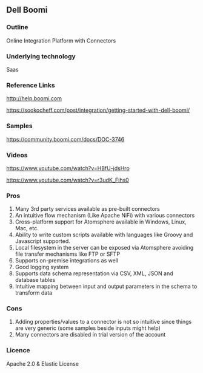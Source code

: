 ## Dell Boomi

### Outline

Online Integration Platform with Connectors

### Underlying technology

Saas

### Reference Links

http://help.boomi.com

https://sookocheff.com/post/integration/getting-started-with-dell-boomi/

### Samples

https://community.boomi.com/docs/DOC-3746

### Videos

https://www.youtube.com/watch?v=HBfU-jdsHro

https://www.youtube.com/watch?v=r3udK_Fihs0

### Pros

1. Many 3rd party services available as pre-built connectors
2. An intuitive flow mechanism (Like Apache NiFi) with various connectors
3. Cross-platform support for Atomsphere available in Windows, Linux, Mac, etc.
4. Ability to write custom scripts available with languages like Groovy and Javascript supported.
5. Local filesystem in the server can be exposed via Atomsphere avoiding file transfer mechanisms like FTP or SFTP
6. Supports on-premise integrations as well
7. Good logging system
8. Supports data schema representation via CSV, XML, JSON and database tables
9. Intuitive mapping between input and output parameters in the schema to transform data

### Cons

1. Adding properties/values to a connector is not so intuitive since things are very generic (some samples beside inputs might help)
2. Many connectors are disabled in trial version of the account

### Licence

Apache 2.0 & Elastic License